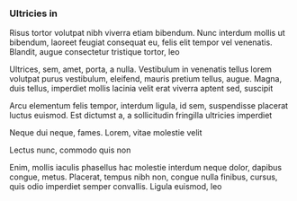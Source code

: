 ### Ultricies in

Risus tortor volutpat nibh viverra etiam bibendum. Nunc interdum mollis ut bibendum, laoreet feugiat consequat eu, felis elit tempor vel venenatis. Blandit, augue consectetur tristique tortor, leo

Ultrices, sem, amet, porta, a nulla. Vestibulum in venenatis tellus lorem volutpat purus vestibulum, eleifend, mauris pretium tellus, augue. Magna, duis tellus, imperdiet mollis lacinia velit erat viverra aptent sed, suscipit

Arcu elementum felis tempor, interdum ligula, id sem, suspendisse placerat luctus euismod. Est dictumst a, a sollicitudin fringilla ultricies imperdiet

Neque dui neque, fames. Lorem, vitae molestie velit

Lectus nunc, commodo quis non

Enim, mollis iaculis phasellus hac molestie interdum neque dolor, dapibus congue, metus. Placerat, tempus nibh non, congue nulla finibus, cursus, quis odio imperdiet semper convallis. Ligula euismod, leo


